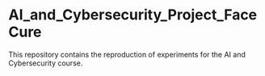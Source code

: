 # AI_and_Cybersecurity_Project_FaceCure
This repository contains the reproduction of experiments for the AI and Cybersecurity course. 
